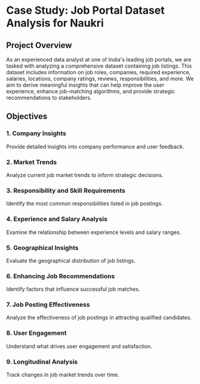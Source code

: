 # Case Study: Job Portal Dataset Analysis for Naukri

## Project Overview

As an experienced data analyst at one of India's leading job portals, we are tasked with analyzing a comprehensive dataset containing job listings. This dataset includes information on job roles, companies, required experience, salaries, locations, company ratings, reviews, responsibilities, and more. We aim to derive meaningful insights that can help improve the user experience, enhance job-matching algorithms, and provide strategic recommendations to stakeholders.

## Objectives

### 1. Company Insights
Provide detailed insights into company performance and user feedback.

### 2. Market Trends
Analyze current job market trends to inform strategic decisions.

### 3. Responsibility and Skill Requirements
Identify the most common responsibilities listed in job postings.

### 4. Experience and Salary Analysis
Examine the relationship between experience levels and salary ranges.

### 5. Geographical Insights
Evaluate the geographical distribution of job listings.

### 6. Enhancing Job Recommendations
Identify factors that influence successful job matches.

### 7. Job Posting Effectiveness
Analyze the effectiveness of job postings in attracting qualified candidates.

### 8. User Engagement
Understand what drives user engagement and satisfaction.

### 9. Longitudinal Analysis
Track changes in job market trends over time.
